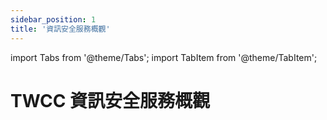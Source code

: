 ```yaml
---
sidebar_position: 1
title: '資訊安全服務概觀'
---
```


import Tabs from '@theme/Tabs';
import TabItem from '@theme/TabItem';

# TWCC 資訊安全服務概觀

